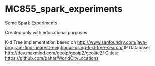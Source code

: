 # MC855_spark_experiments
Some Spark Experiments

Created only with educational purposes

K-d Tree implementation based on http://www.sanfoundry.com/java-program-find-nearest-neighbour-using-k-d-tree-search/
IP Database: http://dev.maxmind.com/geoip/geoip2/geolite2/
Cities: https://github.com/bahar/WorldCityLocations
